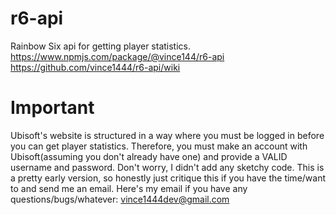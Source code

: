 
# r6-api
Rainbow Six api for getting player statistics.
https://www.npmjs.com/package/@vince144/r6-api
https://github.com/vince1444/r6-api/wiki

# Important
Ubisoft's website is structured in a way where you must be logged in before you can get player statistics. Therefore, you
must make an account with Ubisoft(assuming you don't already have one) and provide a VALID username and password. Don't worry, I didn't add any sketchy code.
This is a pretty early version, so honestly just critique this if you have the time/want to and send me an email. Here's my email if you have any questions/bugs/whatever: vince1444dev@gmail.com

